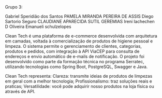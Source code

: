 Grupo 3:

Gabriel Speridião dos Santos
PAMELA MIRANDA PEREIRA DE ASSIS
Diego Sartorio Seguro
CLAUDIANE APARECIDA SUTIL GEREMIAS
Ireni Iachechen D Oliveira
Emanueli schulzelopes

Clean Tech é uma plataforma de e-commerce desenvolvida com arquitetura em camadas, voltada à comercialização de produtos de higiene pessoal e limpeza. 
O sistema permite o gerenciamento de clientes, categorias, produtos e pedidos, com integração à API ViaCEP para consulta de endereços e envio automático de e-mails de notificação. 
O projeto foi desenvolvido como parte da formação técnica no programa Serratec, utilizando tecnologias como Spring Boot, PostgreSQL, Swagger e Java.

Clean Tech representa: 
Clareza: transmite ideias de produtos de limpezas em geral com a melhor tecnologia;
Profissionalismo: traz soluções reais e praticas;
Versatilidade: você pode adquirir nosso produtos na loja física ou através de API.

